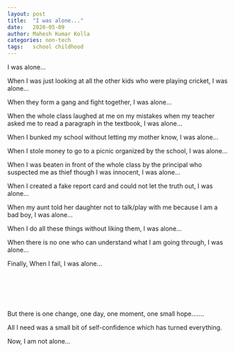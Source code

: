 ```yaml
---
layout: post
title:  "I was alone..."
date:   2020-05-09
author: Mahesh Kumar Kolla
categories: non-tech
tags:	school childhood
---
```


I was alone...

When I was just looking at all the other kids who were playing cricket, I was alone...

When they form a gang and fight together, I was alone...

When the whole class laughed at me on my mistakes when my teacher asked me to read a paragraph in the textbook, I was alone...

When I bunked my school without letting my mother know, I was alone...

When I stole money to go to a picnic organized by the school, I was alone...

When I was beaten in front of the whole class by the principal who suspected me as thief though I was innocent, I was alone...

When I created a fake report card and could not let the truth out, I was alone...

When my aunt told her daughter not to talk/play with me because I am a bad boy, I was alone...

When I do all these things without liking them, I was alone...

When there is no one who can understand what I am going through, I was alone...

Finally, When I fail, I was alone...
                          
<br/>
<br/>                
<br/>
<br/>

But there is one change, one day, one moment, one small hope.......

All I need was a small bit of self-confidence which has turned everything.

Now, I am not alone...
